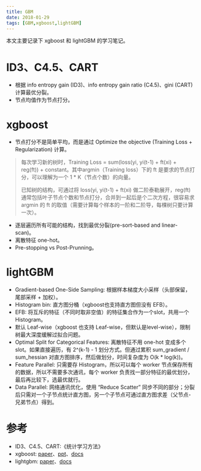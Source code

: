 ```yaml
---
title: GBM
date: 2018-01-29
tags: [GBM,xgboost,lightGBM]
---
```


本文主要记录下 xgboost 和 lightGBM 的学习笔记。

<!--more-->

# ID3、C4.5、CART
- 根据 info entropy gain (ID3)、info entropy gain ratio (C4.5)、gini (CART) 计算最优分裂。
- 节点均值作为节点打分。

# xgboost
- 节点打分不是简单平均，而是通过 Optimize the objective (Training Loss + Regularization) 计算。

> 每次学习新的树时，Training Loss = sum(loss(yi, yi(t-1) + ft(xi) + reg(ft)) + constant。其中argmin（Training loss）下的 ft 是要求的节点打分，可以理解为一个 1 * K（节点个数）的向量。
> 
> 已知树的结构，可通过将 loss(yi, yi(t-1) + ft(xi) 做二阶泰勒展开，reg(ft)通常包括叶子节点个数和节点打分，合并到一起后是个二次方程，很容易求 argmin 的 ft 的取值（需要计算每个样本的一阶和二阶导，每棵树只要计算一次）。

- 逐层遍历所有可能的结构，找到最优分裂(pre-sort-based and linear-scan)。
- 离散特征 one-hot。
- Pre-stopping vs Post-Prunning。

# lightGBM
- Gradient-based One-Side Sampling: 根据样本梯度大小采样（头部保留，尾部采样 + 加权）。
- Histogram bin: 直方图分桶（xgboost也支持直方图但没有 EFB）。
- EFB: 将互斥的特征（不同时取非空值）的特征集合作为一个slot，共用一个 Histogram。
- 默认 Leaf-wise（xgboost 也支持 Leaf-wise，但默认是level-wise），限制树最大深度缓解过拟合问题。
- Optimal Split for Categorical Features: 离散特征不用 one-hot 变成多个 slot。如果直接遍历，有 2^(k-1) - 1 划分方式。但通过累积 sum_gradient / sum_hessian 对直方图排序，然后做划分，时间复杂度为 O(k * log(k))。
- Feature Parallel: 只需要存 Histogram，所以可以每个 worker 节点保存所有的数据，所以不需要多次通讯，每个 worker 负责找一部分特征的最优划分，最后再比较下，选最优就行。
- Data Parallel: 网络通讯优化，使用 “Reduce Scatter” 同步不同的部分；分裂后只需对一个子节点统计直方图，另一个子节点可通过直方图求差（父节点-兄弟节点）得到。

# 参考
- ID3、C4.5、CART:《统计学习方法》
- xgboost: [paper](https://arxiv.org/pdf/1603.02754.pdf)、[ppt](https://homes.cs.washington.edu/~tqchen/pdf/BoostedTree.pdf)、[docs](https://xgboost.readthedocs.io/en/latest/)
- lightgbm: [paper](https://papers.nips.cc/paper/6907-lightgbm-a-highly-efficient-gradient-boosting-decision-tree.pdf)、[docs](https://lightgbm.readthedocs.io/en/latest)
